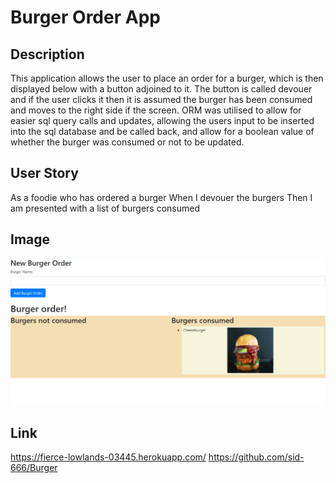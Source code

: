 # Burger Order App
## Description
This application allows the user to place an order for a burger, which is then displayed below with a button adjoined to it. The button is called devouer and if the user clicks it then it is assumed the burger has been consumed and moves to the right side if the screen. ORM was utilised to allow for easier sql query calls and updates, allowing the users input to be inserted into the sql database and be called back, and allow for a boolean value of whether the burger was consumed or not to be updated.
## User Story
As a foodie who has ordered a burger
When I devouer the burgers
Then I am presented with a list of burgers consumed

## Image
![Burger-App-img](/public/assets/img/app.PNG)
## Link
https://fierce-lowlands-03445.herokuapp.com/
https://github.com/sid-666/Burger